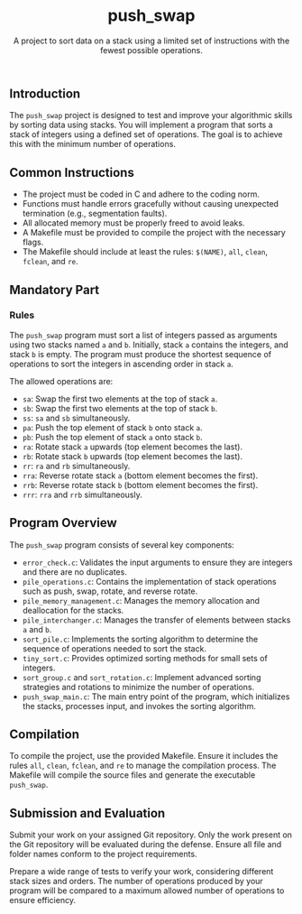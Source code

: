 <!DOCTYPE html>
<html lang="en">
<head>
    <meta charset="UTF-8">
    <meta name="viewport" content="width=device-width, initial-scale=1.0">
</head>
<body>
    <header>
        <h1>push_swap</h1>
        <p>A project to sort data on a stack using a limited set of instructions with the fewest possible operations.</p>
    </header>
    <section>
        <h2>Introduction</h2>
        <p>The <code>push_swap</code> project is designed to test and improve your algorithmic skills by sorting data using stacks. You will implement a program that sorts a stack of integers using a defined set of operations. The goal is to achieve this with the minimum number of operations.</p>
    </section>
    <section>
        <h2>Common Instructions</h2>
        <ul>
            <li>The project must be coded in C and adhere to the coding norm.</li>
            <li>Functions must handle errors gracefully without causing unexpected termination (e.g., segmentation faults).</li>
            <li>All allocated memory must be properly freed to avoid leaks.</li>
            <li>A Makefile must be provided to compile the project with the necessary flags.</li>
            <li>The Makefile should include at least the rules: <code>$(NAME)</code>, <code>all</code>, <code>clean</code>, <code>fclean</code>, and <code>re</code>.</li>
        </ul>
    </section>
    <section>
        <h2>Mandatory Part</h2>
        <h3>Rules</h3>
        <p>The <code>push_swap</code> program must sort a list of integers passed as arguments using two stacks named <code>a</code> and <code>b</code>. Initially, stack <code>a</code> contains the integers, and stack <code>b</code> is empty. The program must produce the shortest sequence of operations to sort the integers in ascending order in stack <code>a</code>.</p>
        <p>The allowed operations are:</p>
        <ul>
            <li><code>sa</code>: Swap the first two elements at the top of stack <code>a</code>.</li>
            <li><code>sb</code>: Swap the first two elements at the top of stack <code>b</code>.</li>
            <li><code>ss</code>: <code>sa</code> and <code>sb</code> simultaneously.</li>
            <li><code>pa</code>: Push the top element of stack <code>b</code> onto stack <code>a</code>.</li>
            <li><code>pb</code>: Push the top element of stack <code>a</code> onto stack <code>b</code>.</li>
            <li><code>ra</code>: Rotate stack <code>a</code> upwards (top element becomes the last).</li>
            <li><code>rb</code>: Rotate stack <code>b</code> upwards (top element becomes the last).</li>
            <li><code>rr</code>: <code>ra</code> and <code>rb</code> simultaneously.</li>
            <li><code>rra</code>: Reverse rotate stack <code>a</code> (bottom element becomes the first).</li>
            <li><code>rrb</code>: Reverse rotate stack <code>b</code> (bottom element becomes the first).</li>
            <li><code>rrr</code>: <code>rra</code> and <code>rrb</code> simultaneously.</li>
        </ul>
    </section>
    <section>
        <h2>Program Overview</h2>
        <p>The <code>push_swap</code> program consists of several key components:</p>
        <ul>
            <li><code>error_check.c</code>: Validates the input arguments to ensure they are integers and there are no duplicates.</li>
            <li><code>pile_operations.c</code>: Contains the implementation of stack operations such as push, swap, rotate, and reverse rotate.</li>
            <li><code>pile_memory_management.c</code>: Manages the memory allocation and deallocation for the stacks.</li>
            <li><code>pile_interchanger.c</code>: Manages the transfer of elements between stacks <code>a</code> and <code>b</code>.</li>
            <li><code>sort_pile.c</code>: Implements the sorting algorithm to determine the sequence of operations needed to sort the stack.</li>
            <li><code>tiny_sort.c</code>: Provides optimized sorting methods for small sets of integers.</li>
            <li><code>sort_group.c</code> and <code>sort_rotation.c</code>: Implement advanced sorting strategies and rotations to minimize the number of operations.</li>
            <li><code>push_swap_main.c</code>: The main entry point of the program, which initializes the stacks, processes input, and invokes the sorting algorithm.</li>
        </ul>
    </section>
    <section>
        <h2>Compilation</h2>
        <p>To compile the project, use the provided Makefile. Ensure it includes the rules <code>all</code>, <code>clean</code>, <code>fclean</code>, and <code>re</code> to manage the compilation process. The Makefile will compile the source files and generate the executable <code>push_swap</code>.</p>
    </section>
    <section>
        <h2>Submission and Evaluation</h2>
        <p>Submit your work on your assigned Git repository. Only the work present on the Git repository will be evaluated during the defense. Ensure all file and folder names conform to the project requirements.</p>
        <p>Prepare a wide range of tests to verify your work, considering different stack sizes and orders. The number of operations produced by your program will be compared to a maximum allowed number of operations to ensure efficiency.</p>
    </section>
</body>
</html>

